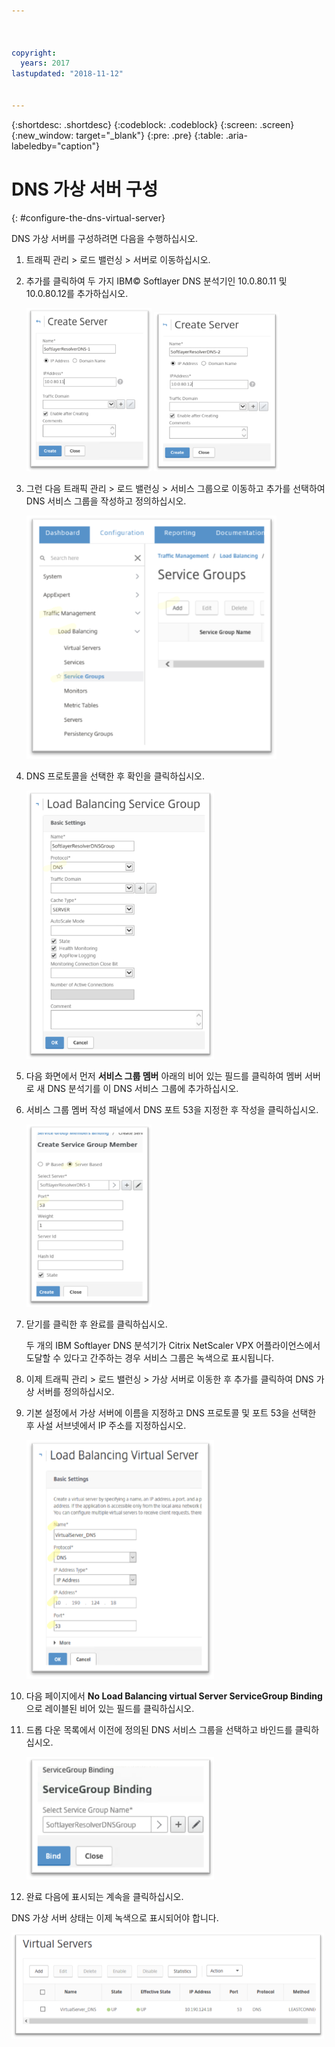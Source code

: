 ```yaml
---



copyright:
  years: 2017
lastupdated: "2018-11-12"


---
```


{:shortdesc: .shortdesc}
{:codeblock: .codeblock}
{:screen: .screen}
{:new_window: target="_blank"}
{:pre: .pre}
{:table: .aria-labeledby="caption"}

# DNS 가상 서버 구성
{: #configure-the-dns-virtual-server}

DNS 가상 서버를 구성하려면 다음을 수행하십시오.

1. 트래픽 관리 > 로드 밸런싱 > 서버로 이동하십시오. 
2. 추가를 클릭하여 두 가지 IBM© Softlayer DNS 분석기인 10.0.80.11 및 10.0.80.12를 추가하십시오. 

	<img src="images/fp5.png" alt="그림" style="width: 200px;"/> <img src="images/fp5b.png" alt="그림" style="width: 200px;"/>

3. 그런 다음 트래픽 관리 > 로드 밸런싱 > 서비스 그룹으로 이동하고 추가를 선택하여 DNS 서비스 그룹을 작성하고 정의하십시오. 

	<img src="images/fp6.png" alt="그림" style="width: 400px;"/> 

4. DNS 프로토콜을 선택한 후 확인을 클릭하십시오.

	<img src="images/fp7.png" alt="그림" style="width: 300px;"/> 
	
5. 다음 화면에서 먼저 **서비스 그룹 멤버** 아래의 비어 있는 필드를 클릭하여 멤버 서버로 새 DNS 분석기를 이 DNS 서비스 그룹에 추가하십시오. 

6. 서비스 그룹 멤버 작성 패널에서 DNS 포트 53을 지정한 후 작성을 클릭하십시오. 

	<img src="images/fp8.png" alt="그림" style="width: 200px;"/> 
	
7. 닫기를 클릭한 후 완료를 클릭하십시오. 

	두 개의 IBM Softlayer DNS 분석기가 Citrix NetScaler VPX 어플라이언스에서 도달할 수 있다고 간주하는 경우 서비스 그룹은 녹색으로 표시됩니다. 

8. 이제 트래픽 관리 > 로드 밸런싱 > 가상 서버로 이동한 후 추가를 클릭하여 DNS 가상 서버를 정의하십시오.
9. 기본 설정에서 가상 서버에 이름을 지정하고 DNS 프로토콜 및 포트 53을 선택한 후 사설 서브넷에서 IP 주소를 지정하십시오. 

	<img src="images/fp9.png" alt="그림" style="width: 300px;"/> 
	
10. 다음 페이지에서 **No Load Balancing virtual Server ServiceGroup Binding**으로 레이블된 비어 있는 필드를 클릭하십시오.
11. 드롭 다운 목록에서 이전에 정의된 DNS 서비스 그룹을 선택하고 바인드를 클릭하십시오.  

	<img src="images/fp10.png" alt="그림" style="width: 300px;"/> 
	
12. 완료 다음에 표시되는 계속을 클릭하십시오. 

DNS 가상 서버 상태는 이제 녹색으로 표시되어야 합니다. 

<img src="images/fp11.png" alt="그림" style="width: 500px;"/> 
